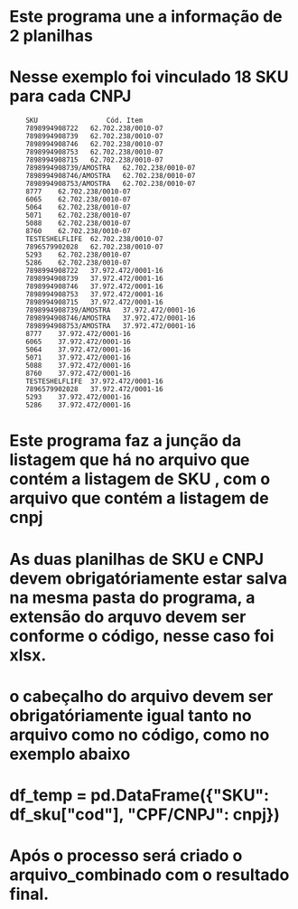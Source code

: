 # Este programa une a informação de 2 planilhas

# Nesse exemplo foi vinculado 18 SKU para cada CNPJ 
        SKU	                Cód. Item
        7898994908722	62.702.238/0010-07
        7898994908739	62.702.238/0010-07
        7898994908746	62.702.238/0010-07
        7898994908753	62.702.238/0010-07
        7898994908715	62.702.238/0010-07
        7898994908739/AMOSTRA	62.702.238/0010-07
        7898994908746/AMOSTRA	62.702.238/0010-07
        7898994908753/AMOSTRA	62.702.238/0010-07
        8777	62.702.238/0010-07
        6065	62.702.238/0010-07
        5064	62.702.238/0010-07
        5071	62.702.238/0010-07
        5088	62.702.238/0010-07
        8760	62.702.238/0010-07
        TESTESHELFLIFE	62.702.238/0010-07
        7896579902028	62.702.238/0010-07
        5293	62.702.238/0010-07
        5286	62.702.238/0010-07
        7898994908722	37.972.472/0001-16
        7898994908739	37.972.472/0001-16
        7898994908746	37.972.472/0001-16
        7898994908753	37.972.472/0001-16
        7898994908715	37.972.472/0001-16
        7898994908739/AMOSTRA	37.972.472/0001-16
        7898994908746/AMOSTRA	37.972.472/0001-16
        7898994908753/AMOSTRA	37.972.472/0001-16
        8777	37.972.472/0001-16
        6065	37.972.472/0001-16
        5064	37.972.472/0001-16
        5071	37.972.472/0001-16
        5088	37.972.472/0001-16
        8760	37.972.472/0001-16
        TESTESHELFLIFE	37.972.472/0001-16
        7896579902028	37.972.472/0001-16
        5293	37.972.472/0001-16
        5286	37.972.472/0001-16

# Este programa faz a junção da listagem que há no arquivo que contém a listagem de SKU , com o arquivo que contém a listagem de cnpj

# As duas planilhas de SKU e CNPJ devem obrigatóriamente estar salva na mesma pasta do programa, a extensão do arquvo devem ser conforme o código, nesse caso foi xlsx.

# o cabeçalho do arquivo devem ser obrigatóriamente igual tanto no arquivo como no código, como no exemplo abaixo
# df_temp = pd.DataFrame({"SKU": df_sku["cod"], "CPF/CNPJ": cnpj}) 

# Após o processo será criado o arquivo_combinado com o resultado final.

